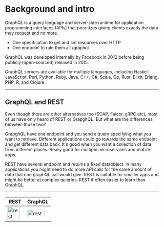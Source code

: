 
# Background and intro

GraphQL is a query language and server-side runtime for application programming interfaces (APIs) that prioritizes giving clients exactly the data they request and no more. 
         
- One specification to get and set resources over HTTP
- One endpoint to rule them all /graphql

GraphQL was developed internally by Facebook in 2012 before being publicly (open-sourced) released in 2015.

GraphQL servers are available for multiple languages, including Haskell, JavaScript, Perl, Python, Ruby, Java, C++, C#, Scala, Go, Rust, Elixir, Erlang, PHP, R, and Clojure

---

## GraphQL and REST

Even though there are other alternatives too (SOAP, Falcor, gRPC etc), most of us have only heard of REST or GrapghQL. But what are the differences between those two? 

GrapghQL have one endpoint and you send a query specifying what you want to retrieve. Different applications could go towards the same endpoint and get different data back.
It's good when you want a collection of data from different places. Really good for multiple microservices and mobile apps.

REST have several endpoint and returns a fixed dataobject. In many applications you might need to do more API calls for the same amount of data that one graphQL call would give.
REST is suitable for smaller apps and might be better at complex quieries. REST if often easier to learn than GraphQL.


---

<table>
    <thead>
        <tr>
            <th>REST</th>
            <th>GraphQL</th>
        </tr>
    </thead>
    <tbody>
        <tr>
            <td>
            <img alt="rest" width="90%" src="images/my_rest.png" />
            </td>
            <td>
            <img alt="rest" width="90%" src="images/my_gql.png" />
            </td>
        </tr>
    </tbody>
</table>



